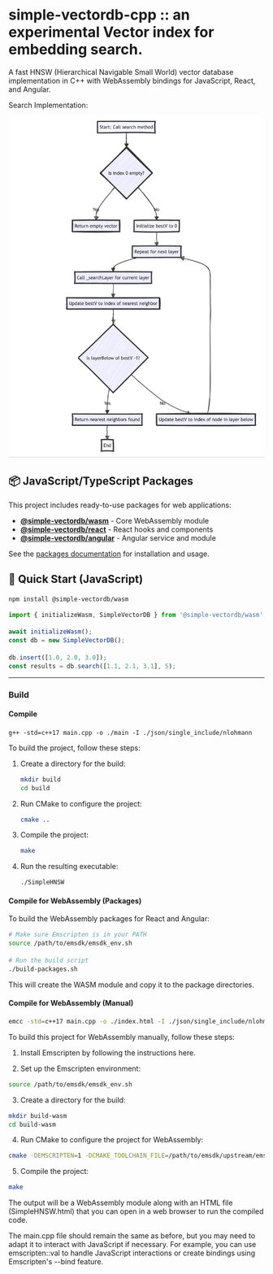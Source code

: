 # simple-vectordb-cpp :: an experimental Vector index for embedding search.

A fast HNSW (Hierarchical Navigable Small World) vector database implementation in C++ with WebAssembly bindings for JavaScript, React, and Angular.

Search Implementation:

![Search](images/search.png)

## 📦 JavaScript/TypeScript Packages

This project includes ready-to-use packages for web applications:

- **[@simple-vectordb/wasm](./packages/simple-vectordb-wasm)** - Core WebAssembly module
- **[@simple-vectordb/react](./packages/react-simple-vectordb)** - React hooks and components
- **[@simple-vectordb/angular](./packages/angular-simple-vectordb)** - Angular service and module

See the [packages documentation](./packages/README.md) for installation and usage.

## 🚀 Quick Start (JavaScript)

```bash
npm install @simple-vectordb/wasm
```

```javascript
import { initializeWasm, SimpleVectorDB } from '@simple-vectordb/wasm';

await initializeWasm();
const db = new SimpleVectorDB();

db.insert([1.0, 2.0, 3.0]);
const results = db.search([1.1, 2.1, 3.1], 5);
```

---

### Build

#### Compile

```g++ -std=c++17 main.cpp -o ./main -I ./json/single_include/nlohmann```


To build the project, follow these steps:
1. Create a directory for the build:
    ```bash
    mkdir build
    cd build
    ```
2. Run CMake to configure the project:
    ```bash
    cmake ..
    ```
3. Compile the project:
    ```bash
    make
    ```
4. Run the resulting executable:
    ```bash
    ./SimpleHNSW
    ```


#### Compile for WebAssembly (Packages)

To build the WebAssembly packages for React and Angular:

```bash
# Make sure Emscripten is in your PATH
source /path/to/emsdk/emsdk_env.sh

# Run the build script
./build-packages.sh
```

This will create the WASM module and copy it to the package directories.

#### Compile for WebAssembly (Manual)

```bash
emcc -std=c++17 main.cpp -o ./index.html -I ./json/single_include/nlohmann
```

To build this project for WebAssembly manually, follow these steps:

1. Install Emscripten by following the instructions here.

2. Set up the Emscripten environment:

``` bash
source /path/to/emsdk/emsdk_env.sh
```
3. Create a directory for the build:

``` bash
mkdir build-wasm
cd build-wasm
```
4. Run CMake to configure the project for WebAssembly:

``` bash
cmake -DEMSCRIPTEN=1 -DCMAKE_TOOLCHAIN_FILE=/path/to/emsdk/upstream/emscripten/cmake/Modules/Platform/Emscripten.cmake ..
```
5. Compile the project:


``` bash
make
```
The output will be a WebAssembly module along with an HTML file (SimpleHNSW.html) that you can open in a web browser to run the compiled code.

The main.cpp file should remain the same as before, but you may need to adapt it to interact with JavaScript if necessary. For example, you can use emscripten::val to handle JavaScript interactions or create bindings using Emscripten's --bind feature.